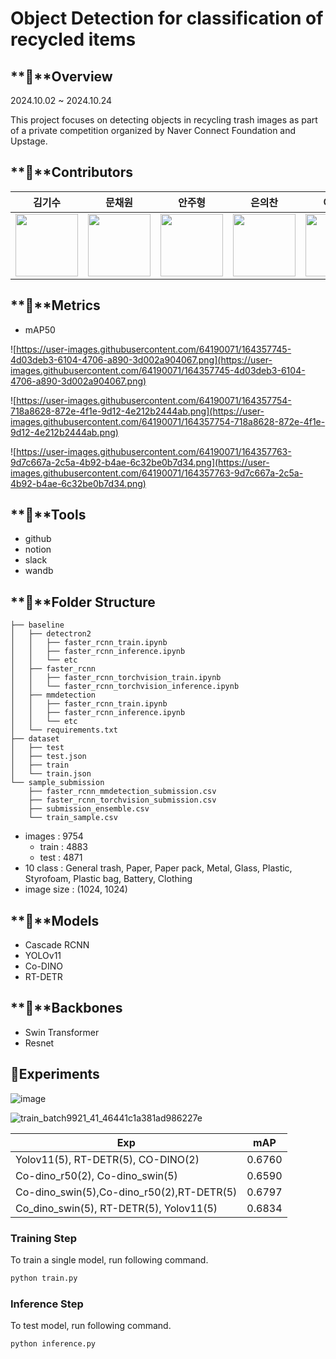 # Object Detection for classification of recycled items

## **📘**Overview

2024.10.02 ~ 2024.10.24

This project focuses on detecting objects in recycling trash images as part of a private competition organized by Naver Connect Foundation and Upstage.


## **📘**Contributors

|김기수|문채원|안주형|은의찬|이재훈|장지우
|:----:|:----:|:----:|:----:|:----:|:----:|
| [<img src="https://github.com/user-attachments/assets/366fc4d1-3716-4214-a6ef-87f0a4c6147f" alt="" style="width:100px;100px;">](https://github.com/Bbuterfly) <br/> | [<img src="https://github.com/user-attachments/assets/ea61c11c-c577-45bb-ae8e-64dffa192402" alt="" style="width:100px;100px;">](https://github.com/mooniswan) <br/> | [<img src="https://github.com/user-attachments/assets/6bc5913f-6e59-4aae-9433-3db2c7251978" alt="" style="width:100px;100px;">](https://github.com/Ahn-latte) <br/> | [<img src="https://github.com/user-attachments/assets/22d440d4-516b-4973-a2fe-06adc145fa01" alt="" style="width:100px;100px;">](https://github.com/0522chan) <br/> | [<img src="https://github.com/user-attachments/assets/3ed91d99-0ad0-43ee-bb11-0aefc61a0a0e" alt="" style="width:100px;100px;">](https://github.com/syous154) <br/> | [<img src="https://github.com/user-attachments/assets/04f5faa7-05c4-4ecc-87f1-0befb53da70d" alt="" style="width:100px;100px;">](https://github.com/zangzoo) <br/> |

## **📘**Metrics

- mAP50

![https://user-images.githubusercontent.com/64190071/164357745-4d03deb3-6104-4706-a890-3d002a904067.png](https://user-images.githubusercontent.com/64190071/164357745-4d03deb3-6104-4706-a890-3d002a904067.png)

![https://user-images.githubusercontent.com/64190071/164357754-718a8628-872e-4f1e-9d12-4e212b2444ab.png](https://user-images.githubusercontent.com/64190071/164357754-718a8628-872e-4f1e-9d12-4e212b2444ab.png)

![https://user-images.githubusercontent.com/64190071/164357763-9d7c667a-2c5a-4b92-b4ae-6c32be0b7d34.png](https://user-images.githubusercontent.com/64190071/164357763-9d7c667a-2c5a-4b92-b4ae-6c32be0b7d34.png)

## **📰**Tools

- github
- notion
- slack
- wandb

## **📰**Folder Structure

```
├── baseline
│   ├── detectron2
│   │   ├── faster_rcnn_train.ipynb
│   │   ├── faster_rcnn_inference.ipynb
│   │   └── etc
│   ├── faster_rcnn
│   │   ├── faster_rcnn_torchvision_train.ipynb
│   │   └── faster_rcnn_torchvision_inference.ipynb
│   ├── mmdetection
│   │   ├── faster_rcnn_train.ipynb
│   │   ├── faster_rcnn_inference.ipynb
│   │   └── etc
│   └── requirements.txt
├── dataset
│   ├── test
│   ├── test.json
│   ├── train
│   └── train.json
└── sample_submission
    ├── faster_rcnn_mmdetection_submission.csv
    ├── faster_rcnn_torchvision_submission.csv
    ├── submission_ensemble.csv
    └── train_sample.csv
```

- images : 9754
    - train : 4883
    - test : 4871
- 10 class : General trash, Paper, Paper pack, Metal, Glass, Plastic, Styrofoam, Plastic bag, Battery, Clothing
- image size :  (1024, 1024)

## **📰**Models

- Cascade RCNN
- YOLOv11
- Co-DINO
- RT-DETR

## **📰**Backbones

- Swin Transformer
- Resnet

## **📰Experiments**
![image](https://github.com/user-attachments/assets/aa7fe374-df98-4a97-b3e8-d80ae2e57b71)

![train_batch9921_41_46441c1a381ad986227e](https://github.com/user-attachments/assets/e2535cce-6b17-4713-a822-7f906d6e0a18)


| Exp | mAP |
| --- | --- |
| Yolov11(5), RT-DETR(5), CO-DINO(2) | 0.6760 |
| Co-dino_r50(2), Co-dino_swin(5) | 0.6590 |
| Co-dino_swin(5),Co-dino_r50(2),RT-DETR(5) | 0.6797 |
| Co_dino_swin(5), RT-DETR(5), Yolov11(5) | 0.6834 |

### Training Step

To train a single model, run following command.

```bash
python train.py 
```

### Inference Step

To test model, run following command.

```bash
python inference.py 
```
